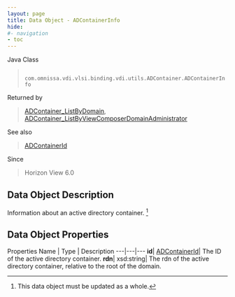 ```yaml
---
layout: page
title: Data Object - ADContainerInfo
hide:
#- navigation
- toc
---
```






Java Class
> ` com.omnissa.vdi.vlsi.binding.vdi.utils.ADContainer.ADContainerInfo`

Returned by
> [ADContainer_ListByDomain](vdi.utils.ADContainer.md#listByDomain), [ADContainer_ListByViewComposerDomainAdministrator](vdi.utils.ADContainer.md#listByViewComposerDomainAdministrator)

See also
> [ADContainerId](vdi.entity.ADContainerId.md)

Since
> Horizon View 6.0


## Data Object Description

Information about an active directory container.
 [^167]



## Data Object Properties
Properties
Name |  Type |  Description
---|---|---
**id**| [ADContainerId](vdi.entity.ADContainerId.md)|  The ID of the active directory container.
**rdn**|  xsd:string|  The rdn of the active directory container, relative to the root of the domain.


 


[^167]: This data object must be updated as a whole.
